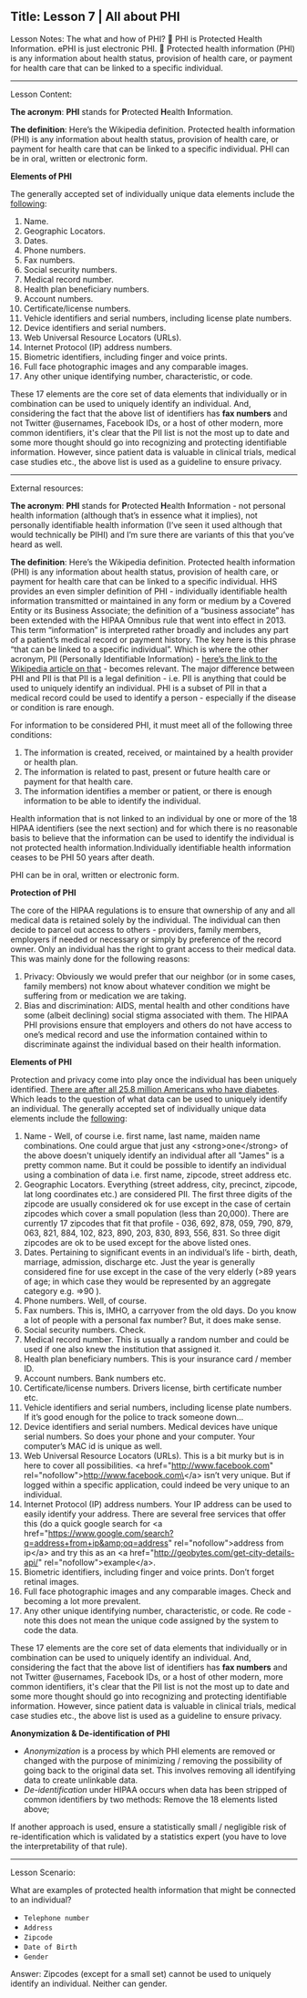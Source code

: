
Title:
Lesson 7 | All about PHI
---

Lesson Notes: The what and how of PHI?
:dart: PHI is Protected Health Information. ePHI is just electronic PHI.
:dart: Protected health information (PHI) is any information about health status, provision of health care, or payment for health care that can be linked to a specific individual.

---

Lesson Content:

**The acronym**: **PHI** stands for **P**rotected **H**ealth **I**nformation.

**The definition**: Here’s the Wikipedia definition. Protected health information (PHI) is any information about health status, provision of health care, or payment for health care that can be linked to a specific individual. PHI can be in oral, written or electronic form.

**Elements of PHI**

The generally accepted set of individually unique data elements include the [following][1]:

1. Name.
2. Geographic Locators.
3. Dates.
4. Phone numbers.
5. Fax numbers. 
6. Social security numbers. 
7. Medical record number. 
8. Health plan beneficiary numbers. 
9. Account numbers.
10. Certificate/license numbers.
11. Vehicle identifiers and serial numbers, including license plate numbers.
12. Device identifiers and serial numbers. 
13. Web Universal Resource Locators (URLs).
14. Internet Protocol (IP) address numbers.
15. Biometric identifiers, including finger and voice prints.
16. Full face photographic images and any comparable images. 
17. Any other unique identifying number, characteristic, or code.

These 17 elements are the core set of data elements that individually or in combination can be used to uniquely identify an individual. And, considering the fact that the above list of identifiers has **fax numbers** and not Twitter @usernames, Facebook IDs, or a host of other modern, more common identifiers, it's clear that the PII list is not the most up to date and some more thought should go into recognizing and protecting identifiable information. However, since patient data is valuable in clinical trials, medical case studies etc., the above list is used as a guideline to ensure privacy.

---

External resources:


**The acronym**: **PHI** stands for **P**rotected **H**ealth **I**nformation - not personal health information (although that’s in essence what it implies), not personally identifiable health information (I’ve seen it used although that would technically be PIHI) and I’m sure there are variants of this that you’ve heard as well.

**The definition**: Here’s the Wikipedia definition. Protected health information (PHI) is any information about health status, provision of health care, or payment for health care that can be linked to a specific individual. HHS provides an even simpler definition of PHI - individually identifiable health information transmitted or maintained in any form or medium by a Covered Entity or its Business Associate; the definition of a “business associate” has been extended with the HIPAA Omnibus rule that went into effect in 2013. This term “information” is interpreted rather broadly and includes any part of a patient’s medical record or payment history. The key here is this phrase “that can be linked to a specific individual”. Which is where the other acronym, PII (Personally Identifiable Information) - [here’s the link to the Wikipedia article on that][2] - becomes relevant. The major difference between PHI and PII is that PII is a legal definition - i.e. PII is anything that could be used to uniquely identify an individual. PHI is a subset of PII in that a medical record could be used to identify a person - especially if the disease or condition is rare enough.

For information to be considered PHI, it must meet all of the following three conditions:

1. The information is created, received, or maintained by a health provider or health plan.
2. The information is related to past, present or future health care or payment for that health care.
3. The information identifies a member or patient, or there is enough information to be able to identify the individual.

Health information that is not linked to an individual by one or more of the 18 HIPAA identifiers (see the next section) and for which there is no reasonable basis to believe that the information can be used to identify the individual is not protected health information.Individually identifiable health information ceases to be PHI 50 years after death.

PHI can be in oral, written or electronic form.

**Protection of PHI**

The core of the HIPAA regulations is to ensure that ownership of any and all medical data is retained solely by the individual. The individual can then decide to parcel out access to others - providers, family members, employers if needed or necessary or simply by preference of the record owner. Only an individual has the right to grant access to their medical data. This was mainly done for the following reasons:

1. Privacy: Obviously we would prefer that our neighbor (or in some cases, family members) not know about whatever condition we might be suffering from or medication we are taking.
2. Bias and discrimination: AIDS, mental health and other conditions have some (albeit declining) social stigma associated with them. The HIPAA PHI provisions ensure that employers and others do not have access to one’s medical record and use the information contained within to discriminate against the individual based on their health information.

**Elements of PHI**

Protection and privacy come into play once the individual has been uniquely identified. [There are after all 25.8 million Americans who have diabetes][3]. Which leads to the question of what data can be used to uniquely identify an individual. The generally accepted set of individually unique data elements include the [following][4]:

1. Name - Well, of course i.e. first name, last name, maiden name combinations. One could argue that just any \<strong\>one\</strong\> of the above doesn&#39;t uniquely identify an individual after all &quot;James&quot; is a pretty common name. But it could be possible to identify an individual using a combination of data i.e. first name, zipcode, street address etc.
2. Geographic Locators. Everything (street address, city, precinct, zipcode, lat long coordinates etc.) are considered PII. The first three digits of the zipcode are usually considered ok for use except in the case of certain zipcodes which cover a small population (less than 20,000). There are currently 17 zipcodes that fit that profile - 036, 692, 878, 059, 790, 879, 063, 821, 884, 102, 823, 890, 203, 830, 893, 556, 831. So three digit zipcodes are ok to be used except for the above listed ones.
3. Dates. Pertaining to significant events in an individual’s life - birth, death, marriage, admission, discharge etc. Just the year is generally considered fine for use except in the case of the very elderly (\>89 years of age; in which case they would be represented by an aggregate category e.g. =\>90 ).
4. Phone numbers. Well, of course.
5. Fax numbers. This is, IMHO, a carryover from the old days. Do you know a lot of people with a personal fax number? But, it does make sense.
6. Social security numbers. Check. 
7. Medical record number. This is usually a random number and could be used if one also knew the institution that assigned it.
8. Health plan beneficiary numbers. This is your insurance card / member ID.
9. Account numbers. Bank numbers etc.
10. Certificate/license numbers. Drivers license, birth certificate number etc.
11. Vehicle identifiers and serial numbers, including license plate numbers. If it’s good enough for the police to track someone down...
12. Device identifiers and serial numbers. Medical devices have unique serial numbers. So does your phone and your computer. Your computer’s MAC id is unique as well.
13. Web Universal Resource Locators (URLs). This is a bit murky but is in here to cover all possibilities. \<a href="http://www.facebook.com" rel="nofollow"\>http://www.facebook.com\</a\> isn’t very unique. But if logged within a specific application, could indeed be very unique to an individual.
14. Internet Protocol (IP) address numbers. Your IP address can be used to easily identify your address. There are several free services that offer this (do a quick google search for \<a href="https://www.google.com/search?q=address+from+ip&amp;oq=address" rel="nofollow"\>address from ip\</a\> and try this as an \<a href="http://geobytes.com/get-city-details-api/" rel="nofollow"\>example\</a\>.
15. Biometric identifiers, including finger and voice prints. Don’t forget retinal images.
16. Full face photographic images and any comparable images. Check and becoming a lot more prevalent.
17. Any other unique identifying number, characteristic, or code. Re code - note this does not mean the unique code assigned by the system to code the data.

These 17 elements are the core set of data elements that individually or in combination can be used to uniquely identify an individual. And, considering the fact that the above list of identifiers has **fax numbers** and not Twitter @usernames, Facebook IDs, or a host of other modern, more common identifiers, it's clear that the PII list is not the most up to date and some more thought should go into recognizing and protecting identifiable information. However, since patient data is valuable in clinical trials, medical case studies etc., the above list is used as a guideline to ensure privacy.

**Anonymization & De-identification of PHI**

* *Anonymization* is a process by which PHI elements are removed or changed with the purpose of minimizing / removing the possibility of going back to the original data set. This involves removing all identifying data to create unlinkable data.
* *De-identification* under HIPAA occurs when data has been stripped of common identifiers by two methods:
Remove the 18 elements listed above;

If another approach is used, ensure a statistically small / negligible risk of re-identification which is validated by a statistics expert (you have to love the interpretability of that rule).

---

Lesson Scenario:

What are examples of protected health information that might be connected to an individual?

- `Telephone number`
- `Address`
- `Zipcode`
- `Date of Birth`
- `Gender`

Answer: Zipcodes (except for a small set) cannot be used to uniquely identify an individual. Neither can gender.







[1]:	http://www.oshpd.ca.gov/Boards/CPHS/HIPAAIdentifiers.pdf
[2]:	http://en.wikipedia.org/wiki/Personally_identifiable_information
[3]:	http://ndep.nih.gov/diabetes-facts/
[4]:	http://www.oshpd.ca.gov/Boards/CPHS/HIPAAIdentifiers.pdf